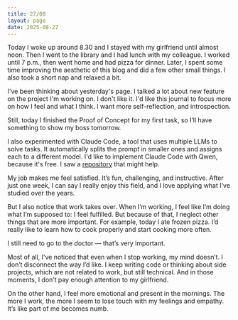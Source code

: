 ```yaml
---
title: 27/08
layout: page
date: 2025-08-27
---
```


Today I woke up around 8.30 and I stayed with my girlfriend until almost noon.
Then I went to the library and I had lunch with my colleague.
I worked until 7 p.m., then went home and had pizza for dinner.
Later, I spent some time improving the aesthetic of this blog and did a few 
other small things. I also took a short nap and relaxed a bit.

I've been thinking about yesterday's page. I talked a lot about new feature on
the project I'm working on. 
I don't like it. I'd like this journal to focus more on how I feel and what I 
think. I want more self-reflection, and introspection.

Still, today I finished the Proof of Concept for my first task, so I’ll have 
something to show my boss tomorrow.

I also experimented with Claude Code, a tool that uses multiple LLMs
to solve tasks. It automatically splits the prompt in smaller ones and assigns
each to a different model.
I'd like to implement Claude Code with Qwen, because it's free. I saw a 
[repository](https://github.com/1rgs/claude-code-proxy) that might help.

My job makes me feel satisfied. It’s fun, challenging, and instructive.
After just one week, I can say I really enjoy this field, and I love applying 
what I’ve studied over the years.

But I also notice that work takes over. When I’m working, I feel like I’m doing 
what I’m supposed to: I feel fulfilled. But because of that, I neglect other 
things that are more important.
For example, today I ate frozen pizza. 
I’d really like to learn how to cook properly and start cooking more often.

I still need to go to the doctor — that’s very important.

Most of all, I’ve noticed that even when I stop working, my mind doesn’t. 
I don’t disconnect the way I’d like.
I keep writing code or thinking about side projects, which are not related to 
work, but still technical. 
And in those moments, I don’t pay enough attention to my girlfriend.

On the other hand, I feel more emotional and present in the mornings.
The more I work, the more I seem to lose touch with my feelings and empathy. 
It’s like part of me becomes numb.
